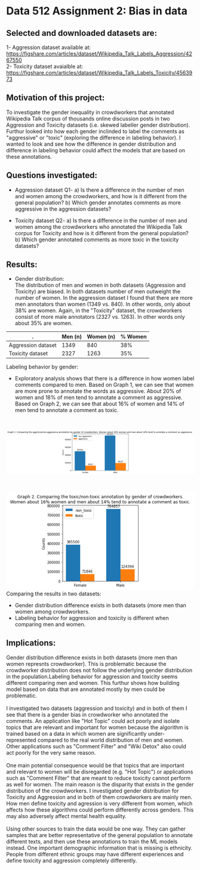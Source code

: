 # Data 512 Assignment 2: Bias in data

## Selected and downloaded datasets are:
1- Aggression dataset available at: https://figshare.com/articles/dataset/Wikipedia_Talk_Labels_Aggression/4267550 <br>
2- Toxicity dataset avaialble at: https://figshare.com/articles/dataset/Wikipedia_Talk_Labels_Toxicity/4563973

## Motivation of this project:
To investigate the gender inequality in crowdworkers that annotated  Wikipedia Talk corpus of thousands online discussion posts in two Aggression and Toxicity datasets (i.e. skewed labeller gender distribution). Furthur looked into how each gender inclinded to label the comments as "aggressive" or "toxic" (exploring the difference in labeling behavior). I wanted to look and see how the difference in gender distribution and difference in labeling behavior could affect the models that are based on these annotations.

## Questions investigated:

- Aggression dataset
Q1- a) Is there a difference in the number of men and women among the crowdworkers, and how is it different from the general population? b) Which gender annotates comments as more aggressive in the aggression datasets?


- Toxicity dataset
Q2- a) Is there a difference in the number of men and women among the crowdworkers who annotated the Wikipedia Talk corpus for Toxicity and how is it different from the general population? b) Which gender annotated comments as more toxic in the toxicity datasets?

## Results:
- Gender distribution:<br>
The distribution of men and women in both datasets (Aggression and Toxicity) are biased. In both datasets number of men outweight the number of women. In the aggression dataset I found that there are more men annotators than women (1349 vs. 840). In other words, only about 38% are women. Again, in the "Toxicity" dataset, the crowdworkers consist of more male annotators (2327 vs. 1263). In other words only about 35% are women.<br>

|.    | Men (n) | Women (n)|% Women
| --- | --- | --- |---|
| Aggression dataset  | 1349 | 840 | 38%|
| Toxicity dataset  | 2327 | 1263 | 35%

Labeling behavior by gender:
<br>
- Exploratory analysis shows that there is a difference in how women label comments compared to men. Based on  Graph 1, we can see that women are more prone to annotate the words as aggressive. About 20% of women and 18% of men tend to annotate a comment as aggressive. Based on Graph 2, we can see that about 16% of women and 14% of men tend to annotate a comment as toxic.
<br>

![Graph 1](/data-512-a2/graph_1.png)

<br>

![Graph 2](/data-512-a2/graph_2.png)
<br>
Comparing the results in two datasets:
- Gender distribution difference exists in both datasets (more men than women among crowdworkers. 
- Labeling behavior for aggression and toxicity is different when comparing men and women. 

## Implications:
Gender distribution difference exists in both datasets (more men than women represnts crowdworker). This is problematic because the crowdworker distribution does not follow the underlying gender distribution in the population.Labeling behavior for aggression and toxicity seems different comparing men and women. This furthur shows how building model based on data that are annotated mostly by men could be problematic. <br>
<br>
I investigated two datasets (aggression and toxicity) and in both of them I see that there is a gender bias in crowdworker who annotated the comments. An application like "Hot Topic" could act poorly and isolate topics that are relevant and important for women because the algorithm is trained based on a data in which women are significantly under-represented compared to the real world distribution of men and women. Other applications such as "Comment Filter" and "Wiki Detox" also could act poorly for the very same reason.<br>
<br>
One main potential consequence would be that topics that are important and relevant to women will be disregarded (e.g. "Hot Topic") or applications such as "Comment Filter" that are meant to reduce toxicity cannot perform as well for women. The main reason is the disparity that exists in the gender distribution of the crowdworkers. I investigated gender distribution for Toxicity and Aggression and in both of them crowdworkers are mainly men. How men define toxicity and agression is very different from women, which affects how these algorithms could perform differently across genders. This may also adversely affect mental health equality.<br>
<br>
Using other sources to train the data would be one way. They can gather samples that are better representative of the general population to annotate different texts, and then use these annotations to train the ML models instead. One important demographic information that is missing is ethnicity. People from different ethnic groups may have different experiences and define toxicity and aggression completely differently.
